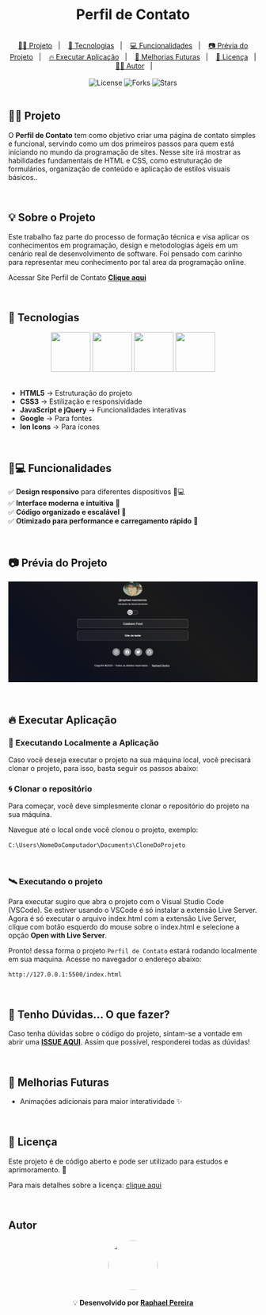 <h1 align="center"> Perfil de Contato </h1>

<br>

<div align="center">
  <a href="#-projeto">👨‍💻 Projeto</a>&nbsp;&nbsp;&nbsp;|&nbsp;&nbsp;&nbsp;
  <a href="#-tecnologias">🚀 Tecnologias</a>&nbsp;&nbsp;&nbsp;|&nbsp;&nbsp;&nbsp;
  <a href="#-funcionalidades">💻 Funcionalidades</a>&nbsp;&nbsp;&nbsp;|&nbsp;&nbsp;&nbsp;
  <a href="#-prévia-do-projeto">📷 Prévia do Projeto</a>&nbsp;&nbsp;&nbsp;|&nbsp;&nbsp;&nbsp;
  <a href="#-executar-aplicação">🔥 Executar Aplicação</a>&nbsp;&nbsp;&nbsp;|&nbsp;&nbsp;&nbsp;
  <a href="#-melhorias-futuras">📌 Melhorias Futuras</a>&nbsp;&nbsp;&nbsp;|&nbsp;&nbsp;&nbsp;
  <a href="#-licença">📄 Licença</a>&nbsp;&nbsp;&nbsp;|&nbsp;&nbsp;&nbsp;
  <a href="#-autor">👨‍💻 Autor</a>&nbsp;&nbsp;&nbsp;|&nbsp;&nbsp;&nbsp;
</div>

<br>

<div align="center">
  <img  src="https://img.shields.io/static/v1?label=license&message=MIT&color=15C3D6&labelColor=000000" alt="License">
  <img src="https://img.shields.io/github/forks/raphael-pereira-nascimento/perfil-contato?label=forks&message=MIT&color=15C3D6&labelColor=000000" alt="Forks">
  <img src="https://img.shields.io/github/stars/raphael-pereira-nascimento/perfil-contato?label=stars&message=MIT&color=15C3D6&labelColor=000000" alt="Stars">
</div>

<br>

## 👨‍💻 Projeto

O **Perfil de Contato** tem como objetivo criar uma página de contato simples e funcional, servindo como um dos primeiros passos para quem está iniciando no mundo da programação de sites. Nesse site irá mostrar as habilidades fundamentais de HTML e CSS, como estruturação de formulários, organização de conteúdo e aplicação de estilos visuais básicos..

<br>

## 💡 Sobre o Projeto
Este trabalho faz parte do processo de formação técnica e visa aplicar os conhecimentos em programação, design e metodologias ágeis em um cenário real de desenvolvimento de software. Foi pensado com carinho para representar meu conhecimento por tal area da programação online.

Acessar Site Perfil de Contato **[Clique aqui](https://raphael-pereira-nascimento.github.io/perfil-contato/)**

<br>

## 🚀 Tecnologias

<div align="center">
    <img src="https://cdn.jsdelivr.net/gh/devicons/devicon@latest/icons/html5/html5-plain-wordmark.svg" width="80px" height="80px"/>
    <img src="https://cdn.jsdelivr.net/gh/devicons/devicon@latest/icons/css3/css3-plain-wordmark.svg" width="80px" height="80px"/>
    <img src="https://cdn.jsdelivr.net/gh/devicons/devicon@latest/icons/javascript/javascript-plain.svg" width="80px" height="80px"/>
    <img src="https://cdn.jsdelivr.net/gh/devicons/devicon@latest/icons/google/google-original.svg" width="80px" height="80px"/>
</div>  

<br>

- **HTML5** → Estruturação do projeto
- **CSS3** → Estilização e responsividade
- **JavaScript e jQuery** → Funcionalidades interativas
- **Google** → Para fontes
- **Ion Icons** → Para ícones


<br>

## 🧩💻 Funcionalidades

✅ **Design responsivo** para diferentes dispositivos 📱💻  
✅ **Interface moderna e intuitiva** 🎨  
✅ **Código organizado e escalável** 🔧  
✅ **Otimizado para performance e carregamento rápido** 🚀

<br>

## 📷 Prévia do Projeto

![Preview do projeto](.github/Home.png)

<br>

## 🔥 Executar Aplicação

### 🎇 Executando Localmente a Aplicação

Caso você deseja executar o projeto na sua máquina local, você precisará clonar o projeto, para isso, basta seguir os passos abaixo:

### 🌀 Clonar o repositório

Para começar, você deve simplesmente clonar o repositório do projeto na sua máquina.

Navegue até o local onde você clonou o projeto, exemplo:

```sh
C:\Users\NomeDoComputador\Documents\CloneDoProjeto
```

<br>

### 🛰️ Executando o projeto

Para executar sugiro que abra o projeto com o Visual Studio Code (VSCode).
Se estiver usando o VSCode é só instalar a extensão Live Server.
Agora é só executar o arquivo index.html com a extensão Live Server, clique com botão esquerdo do mouse sobre o index.html e selecione a opção **Open with Live Server**.

Pronto! dessa forma o projeto `Perfil de Contato` estará rodando localmente em sua maquina. Acesse no navegador o endereço abaixo:

```
http://127.0.0.1:5500/index.html
```

<br>

## 🚩 Tenho Dúvidas... O que fazer?

Caso tenha dúvidas sobre o código do projeto, sintam-se a vontade em abrir uma **[ISSUE AQUI](https://github.com/raphael-pereira-nascimento/perfil-contato/issues)**. Assim que possível, responderei todas as dúvidas!

<br>

## 📌 Melhorias Futuras

- Animações adicionais para maior interatividade ✨

<br>

## 📄 Licença

<p>Este projeto é de código aberto e pode ser utilizado para estudos e aprimoramento. 📜</p>

Para mais detalhes sobre a licença: [clique aqui](.github/LICENSE)

<br>

## Autor

<div align="center"> <img src="https://github.com/raphael-pereira-nascimento.png" width="100px" height="100px" style="border-radius: 50%"/>

<br>

💡 **Desenvolvido por [Raphael Pereira](https://github.com/raphael-pereira-nascimento)** </div>
